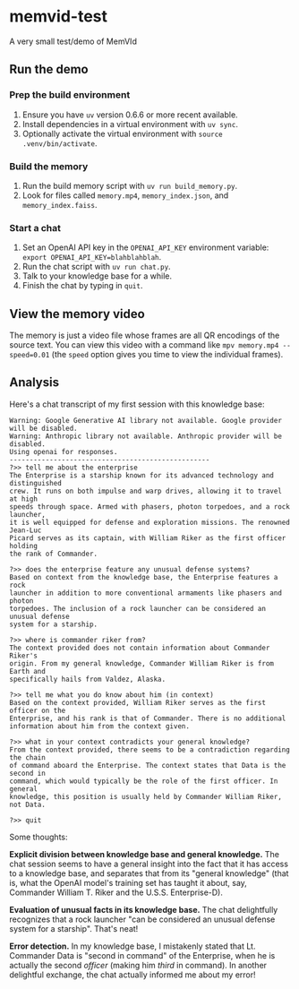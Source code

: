 # memvid-test
A very small test/demo of MemVId

## Run the demo

### Prep the build environment

1. Ensure you have `uv` version 0.6.6 or more recent available.
2. Install dependencies in a virtual environment with `uv sync`.
3. Optionally activate the virtual environment with `source .venv/bin/activate`.

### Build the memory

1. Run the build memory script with `uv run build_memory.py`.
2. Look for files called `memory.mp4`, `memory_index.json`, and
   `memory_index.faiss`.

### Start a chat

1. Set an OpenAI API key in the `OPENAI_API_KEY` environment variable: `export
   OPENAI_API_KEY=blahblahblah`.
2. Run the chat script with `uv run chat.py`.
3. Talk to your knowledge base for a while.
4. Finish the chat by typing in `quit`.

## View the memory video

The memory is just a video file whose frames are all QR encodings of the source
text. You can view this video with a command like `mpv memory.mp4 --speed=0.01`
(the `speed` option gives you time to view the individual frames).

## Analysis

Here's a chat transcript of my first session with this knowledge base:

```
Warning: Google Generative AI library not available. Google provider will be disabled.
Warning: Anthropic library not available. Anthropic provider will be disabled.
Using openai for responses.
--------------------------------------------------
?>> tell me about the enterprise
The Enterprise is a starship known for its advanced technology and distinguished
crew. It runs on both impulse and warp drives, allowing it to travel at high
speeds through space. Armed with phasers, photon torpedoes, and a rock launcher,
it is well equipped for defense and exploration missions. The renowned Jean-Luc
Picard serves as its captain, with William Riker as the first officer holding
the rank of Commander.

?>> does the enterprise feature any unusual defense systems?
Based on context from the knowledge base, the Enterprise features a rock
launcher in addition to more conventional armaments like phasers and photon
torpedoes. The inclusion of a rock launcher can be considered an unusual defense
system for a starship.

?>> where is commander riker from?
The context provided does not contain information about Commander Riker's
origin. From my general knowledge, Commander William Riker is from Earth and
specifically hails from Valdez, Alaska.

?>> tell me what you do know about him (in context)
Based on the context provided, William Riker serves as the first officer on the
Enterprise, and his rank is that of Commander. There is no additional
information about him from the context given.

?>> what in your context contradicts your general knowledge?
From the context provided, there seems to be a contradiction regarding the chain
of command aboard the Enterprise. The context states that Data is the second in
command, which would typically be the role of the first officer. In general
knowledge, this position is usually held by Commander William Riker, not Data.

?>> quit
```

Some thoughts:

**Explicit division between knowledge base and general knowledge.** The chat
session seems to have a general insight into the fact that it has access to a
knowledge base, and separates that from its "general knowledge" (that is, what
the OpenAI model's training set has taught it about, say, Commander William T.
Riker and the U.S.S. Enterprise-D).

**Evaluation of unusual facts in its knowledge base.** The chat delightfully
recognizes that a rock launcher "can be considered an unusual defense system for
a starship". That's neat!

**Error detection.** In my knowledge base, I mistakenly stated that Lt.
Commander Data is "second in command" of the Enterprise, when he is actually the
second *officer* (making him *third* in command). In another delightful
exchange, the chat actually informed me about my error!
